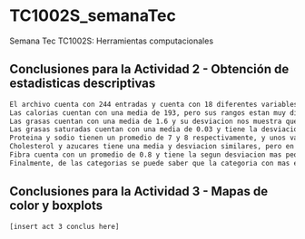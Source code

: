 # TC1002S_semanaTec
Semana Tec TC1002S: Herramientas computacionales

## Conclusiones para la Actividad 2 - Obtención de estadisticas descriptivas
```txt
El archivo cuenta con 244 entradas y cuenta con 18 diferentes variables.
Las calorias cuentan con una media de 193, pero sus rangos estan muy disperos dentro de su respectivo, dado por el valor obtenido de su desviacion.
Las grasas cuentan con una media de 1.6 y su desviacion nos muestra que los valores son mas cercanos entre si que los valores de calorias.
Las grasas saturadas cuentan con una media de 0.03 y tiene la desviacion estandar mas baja entre todas las variables.
Proteina y sodio tienen un promedio de 7 y 8 respectivamente, y unos valores parecidos en desviacion, pero no tan grandes como el valor de calorias, dando a entender que estos valores no estan tan separados los unos de los otros.
Cholesterol y azucares tiene una media y desviacion similares, pero en el caso de esta ultima es mayor a las variables anteriores.
Fibra cuenta con un promedio de 0.8 y tiene la segun desviacion mas pequena entre todas las variables.
Finalmente, de las categorias se puede saber que la categoria con mas entradas son las bebidas expresso, pero en conjunto los frappes ganan en cantidad
```

## Conclusiones para la Actividad 3 - Mapas de color y boxplots
```txt
[insert act 3 conclus here]
```
